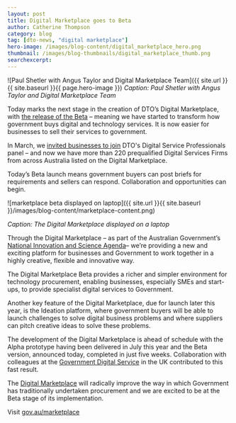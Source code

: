 ```yaml
---
layout: post
title: Digital Marketplace goes to Beta
author: Catherine Thompson
category: blog
tag: [dto-news, "digital marketplace"]
hero-image: /images/blog-content/digital_marketplace_hero.png
thumbnail: /images/blog-thumbnails/digital_marketplace_thumb.png
searchexcerpt:
---
```


![Paul Shetler with Angus Taylor and Digital Marketplace Team]({{ site.url }}{{ site.baseurl }}{{ page.hero-image }})
*Caption: Paul Shetler with Angus Taylor and Digital Marketplace Team*

Today marks the next stage in the creation of DTO’s Digital Marketplace, with [the release of the Beta](https://gov.au/marketplace) – meaning we have started to transform how government buys digital and technology services. It is now easier for businesses to sell their services to government.

In March, we [invited businesses to join](https://www.dto.gov.au/blog/new-panel-to-bring-in-digital-expertise/) DTO's Digital Service Professionals panel – and now we have more than 220 prequalified Digital Services Firms from across Australia listed on the Digital Marketplace.

Today’s Beta launch means government buyers can post briefs for requirements and sellers can respond. Collaboration and opportunities can begin.  

![marketplace beta displayed on laptop]({{ site.url }}{{ site.baseurl }}/images/blog-content/marketplace-content.png)

*Caption: The Digital Marketplace displayed on a laptop*

Through the Digital Marketplace – as part of the Australian Government’s [National Innovation and Science Agenda](http://www.innovation.gov.au/)– we’re providing a new and exciting platform for businesses and Government to work together in a highly creative, flexible and innovative way.

The Digital Marketplace Beta provides a richer and simpler environment for technology procurement, enabling businesses, especially SMEs and start-ups, to provide specialist digital services to Government.

Another key feature of the Digital Marketplace, due for launch later this year, is the Ideation platform, where government buyers will be able to launch challenges to solve digital business problems and where suppliers can pitch creative ideas to solve these problems.

The development of the Digital Marketplace is ahead of schedule with the Alpha prototype having been delivered in July this year and the Beta version, announced today, completed in just five weeks. Collaboration with colleagues at the [Government Digital Service](https://gds.blog.gov.uk/) in the UK contributed to this fast result.

The [Digital Marketplace](https://gov.au/marketplace) will radically improve the way in which Government has traditionally undertaken procurement and we are excited to be at the Beta stage of its implementation.

Visit [gov.au/marketplace](http://gov.au/marketplace)
